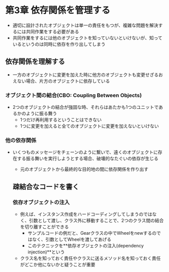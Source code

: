 # 第3章 依存関係を管理する
- 適切に設計されたオブジェクトは単一の責任をもつが、複雑な問題を解決するには共同作業をする必要がある
- 共同作業をするには他のオブジェクトを知っていないといけないが、知っているというのは同時に依存を作り出してしまう

## 依存関係を理解する
- 一方のオブジェクトに変更を加えた時に他方のオブジェクトも変更せざるおえない場合、片方のオブジェクトに依存している

### オブジェクト間の結合(CBO: Coupling Between Objects)
- 2つのオブジェクトの結合が強固な時、それらはあたかも1つのユニットであるかのように振る舞う
  - 1つだけ再利用するということはできない
  - 1つに変更を加えると全てのオブジェクトに変更を加えないといけない

### 他の依存関係
- いくつものメッセージをチェーンのように繋いで、遠くのオブジェクトに存在する振る舞いを実行しようとする場合、破壊的なたぐいの依存が生じる
  - 元のオブジェクトから最終的な目的地の間に依存関係を作り出す
  
  ## 疎結合なコードを書く
  
  ### 依存オブジェクトの注入
  - 例えば、インスタンス作成をハードコーディングしてしまうのではなく、引数として渡し、クラス外に移動することで、2つのクラス間の結合を切り離すことができる
    - サンプルコードの例だと、Gearクラスの中でWheelをnewするのではなく、引数としてWheelを渡してあげる
    - このテクニックを**依存オブジェクトの注入(dependency injection)**という
  - クラス名を知っておく責任やクラスに送るメソッド名を知っておく責任がどこか他にないかと疑うことが重要
